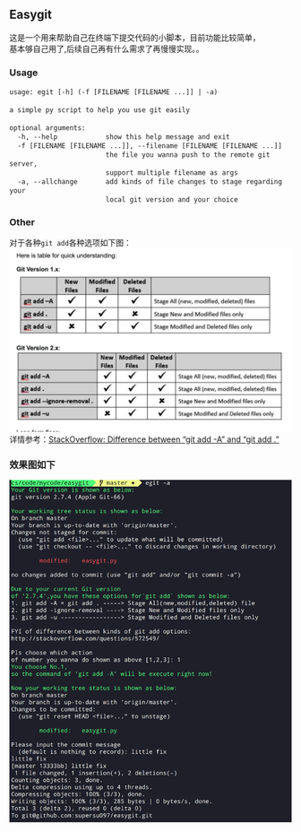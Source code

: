## Easygit
这是一个用来帮助自己在终端下提交代码的小脚本，目前功能比较简单，  
基本够自己用了,后续自己再有什么需求了再慢慢实现。。
### Usage  
```
usage: egit [-h] (-f [FILENAME [FILENAME ...]] | -a)

a simple py script to help you use git easily

optional arguments:
  -h, --help            show this help message and exit
  -f [FILENAME [FILENAME ...]], --filename [FILENAME [FILENAME ...]]
                        the file you wanna push to the remote git server,
                        support multiple filename as args
  -a, --allchange       add kinds of file changes to stage regarding your
                        local git version and your choice
```
### Other
对于各种`git add`各种选项如下图：  
![](img/git_add_diff.png)  
详情参考：[StackOverflow: Difference between “git add -A” and “git add .”](http://stackoverflow.com/questions/572549)
### 效果图如下
![](img/workflow.png)
